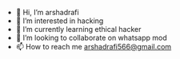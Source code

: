 - 👋 Hi, I’m arshadrafi
- 👀 I’m interested in hacking
- 🌱 I’m currently learning ethical hacker
- 💞️ I’m looking to collaborate on whatsapp mod
- 📫 How to reach me arshadrafi566@gmail.com

<!---
starlio/starlio is a ✨ special ✨ repository because its `README.md` (this file) appears on your GitHub profile.
You can click the Preview link to take a look at your changes.
--->
